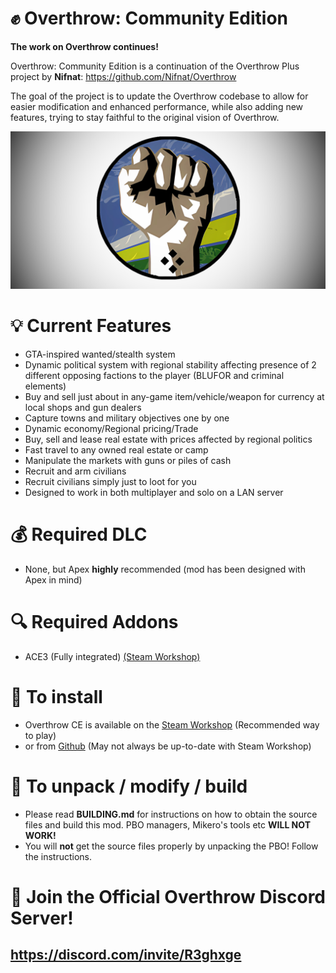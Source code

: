 
# ✊ Overthrow: Community Edition
**The work on Overthrow continues!**

Overthrow: Community Edition is a continuation of the Overthrow Plus project by **Nifnat**: https://github.com/Nifnat/Overthrow

The goal of the project is to update the Overthrow codebase to allow for easier modification and enhanced performance, while also adding new features, trying to stay faithful to the original vision of Overthrow.

![image](https://raw.githubusercontent.com/rekterakathom/Overthrow/master/addons/overthrow_main/campaign/OTCE-splash.jpg)

# 💡 Current Features
* GTA-inspired wanted/stealth system
* Dynamic political system with regional stability affecting presence of 2 different opposing factions to the player (BLUFOR and criminal elements)
* Buy and sell just about in any-game item/vehicle/weapon for currency at local shops and gun dealers
* Capture towns and military objectives one by one
* Dynamic economy/Regional pricing/Trade
* Buy, sell and lease real estate with prices affected by regional politics
* Fast travel to any owned real estate or camp
* Manipulate the markets with guns or piles of cash
* Recruit and arm civilians
* Recruit civilians simply just to loot for you
* Designed to work in both multiplayer and solo on a LAN server

# 💰 Required DLC
* None, but Apex **highly** recommended (mod has been designed with Apex in mind)

# 🔍 Required Addons
* ACE3 (Fully integrated) [(Steam Workshop)](https://steamcommunity.com/sharedfiles/filedetails/?id=463939057)

# 🔨 To install
* Overthrow CE is available on the [Steam Workshop](https://steamcommunity.com/sharedfiles/filedetails/?id=2824471652) (Recommended way to play)
* or from [Github](https://github.com/rekterakathom/Overthrow/releases) (May not always be up-to-date with Steam Workshop)

# 🔨 To unpack / modify / build
* Please read **BUILDING.md** for instructions on how to obtain the source files and build this mod. PBO managers, Mikero's tools etc **WILL NOT WORK!**
* You will **not** get the source files properly by unpacking the PBO! Follow the instructions.

# 💬 Join the Official Overthrow Discord Server!
## https://discord.com/invite/R3ghxge
